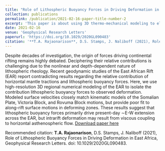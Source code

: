 ```yaml
---
title: "Role of Lithospheric Buoyancy Forces in Driving Deformation in East Africa From 3D Geodynamic Modeling"
collection: publications
permalink: /publication/2021-02-16-paper-title-number-2
excerpt: 'This paper is about using 3D thermo-mechanical modeling to elucidate what is the main mechanism that causes East Africa to break-up.'
date: 2021-02-16
venue: 'Geophysical Research Letters'
paperurl: 'https://doi.org/10.1029/2020GL090483'
citation: '**T.A. Rajaonarison**, D.S. Stamps, J. Naliboff (2021), Role of Lithospheric Buoyancy Forces in Driving Deformation in East Africa, Geophysical Research Letters. doi:'
---
```

Despite decades of investigation, the origin of forces driving continental rifting remains highly debated. Deciphering their relative contributions is challenging due to the nonlinear and depth-dependent nature of lithospheric rheology. Recent geodynamic studies of the East African Rift (EAR) report contradicting results regarding the relative contribution of horizontal mantle tractions and lithospheric buoyancy forces. Here, we use high-resolution 3D regional numerical modeling of the EAR to isolate the contribution lithospheric buoyancy forces to observed deformation. Modeled surface velocities closely match kinematic models of the Somalian Plate, Victoria Block, and Rovuma Block motions, but provide poor fit to along-rift surface motions in deforming zones. These results suggest that lithospheric buoyancy forces primarily drive present-day ∼E-W extension across the EAR, but intrarift deformation may result from viscous coupling to horizontal asthenospheric flow.
[Download paper here](http://trajaona.github.io/files/Chisenga_etal_2023.pdf)

Recommended citation: **T.A. Rajaonarison**, D.S. Stamps, J. Naliboff (2021), Role of Lithospheric Buoyancy Forces in Driving Deformation in East Africa, Geophysical Research Letters. doi: 10.1029/2020GL090483.
